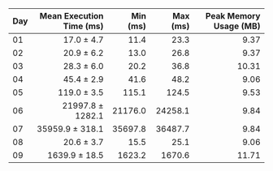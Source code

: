 | Day | Mean Execution Time (ms) | Min (ms) | Max (ms) | Peak Memory Usage (MB) |
|:---|---:|---:|---:|---:|
| 01 | 17.0 ± 4.7 | 11.4 | 23.3 | 9.37 |
| 02 | 20.9 ± 6.2 | 13.0 | 26.8 | 9.37 |
| 03 | 28.3 ± 6.0 | 20.2 | 36.8 | 10.31 |
| 04 | 45.4 ± 2.9 | 41.6 | 48.2 | 9.06 |
| 05 | 119.0 ± 3.5 | 115.1 | 124.5 | 9.53 |
| 06 | 21997.8 ± 1282.1 | 21176.0 | 24258.1 | 9.84 |
| 07 | 35959.9 ± 318.1 | 35697.8 | 36487.7 | 9.84 |
| 08 | 20.6 ± 3.7 | 15.5 | 25.1 | 9.06 |
| 09 | 1639.9 ± 18.5 | 1623.2 | 1670.6 | 11.71 |
